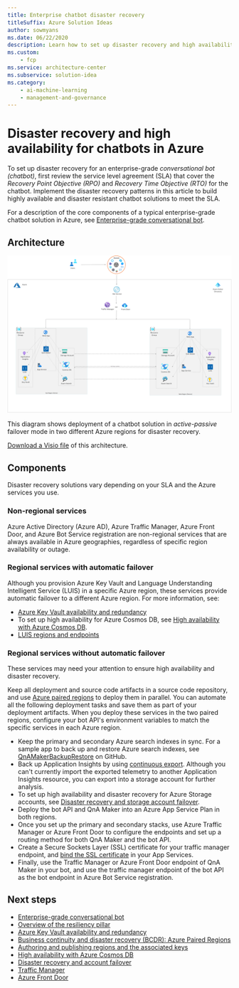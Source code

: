 ```yaml
---
title: Enterprise chatbot disaster recovery
titleSuffix: Azure Solution Ideas
author: sowmyans
ms.date: 06/22/2020
description: Learn how to set up disaster recovery and high availability for Azure services in an enterprise-grade conversational bot.
ms.custom:
    - fcp
ms.service: architecture-center
ms.subservice: solution-idea
ms.category:
    - ai-machine-learning
    - management-and-governance
---
```

# Disaster recovery and high availability for chatbots in Azure

To set up disaster recovery for an enterprise-grade *conversational bot (chatbot)*, first review the service level agreement (SLA) that cover the *Recovery Point Objective (RPO)* and *Recovery Time Objective (RTO)* for the chatbot. Implement the disaster recovery patterns in this article to build highly available and disaster resistant chatbot solutions to meet the SLA.

For a description of the core components of a typical enterprise-grade chatbot solution in Azure, see [Enterprise-grade conversational bot](https://docs.microsoft.com/azure/architecture/reference-architectures/ai/conversational-bot).

## Architecture

![Enterprise-grade chatbot in Azure](../media/chatbot-dr.png)

This diagram shows deployment of a chatbot solution in *active-passive* failover mode in two different Azure regions for disaster recovery.

[Download a Visio file](https://archcenter.blob.core.windows.net/cdn/Bot_DR.vsdx) of this architecture.

## Components

Disaster recovery solutions vary depending on your SLA and the Azure services you use.

### Non-regional services

Azure Active Directory (Azure AD), Azure Traffic Manager, Azure Front Door, and Azure Bot Service registration are non-regional services that are always available in Azure geographies, regardless of specific region availability or outage.

### Regional services with automatic failover

Although you provision Azure Key Vault and Language Understanding Intelligent Service (LUIS) in a specific Azure region, these services provide automatic failover to a different Azure region. For more information, see:

- [Azure Key Vault availability and redundancy](https://docs.microsoft.com/azure/key-vault/key-vault-disaster-recovery-guidance)
- To set up high availability for Azure Cosmos DB, see [High availability with Azure Cosmos DB](https://docs.microsoft.com/azure/cosmos-db/high-availability).
- [LUIS regions and endpoints](https://docs.microsoft.com/azure/cognitive-services/luis/luis-reference-regions)

### Regional services without automatic failover

These services may need your attention to ensure high availability and disaster recovery.

Keep all deployment and source code artifacts in a source code repository, and use [Azure paired regions](https://docs.microsoft.com/azure/best-practices-availability-paired-regions) to deploy them in parallel. You can automate all the following deployment tasks and save them as part of your deployment artifacts. When you deploy these services in the two paired regions, configure your bot API's environment variables to match the specific services in each Azure region.

- Keep the primary and secondary Azure search indexes in sync. For a sample app to back up and restore Azure search indexes, see [QnAMakerBackupRestore](https://github.com/pchoudhari/QnAMakerBackupRestore) on GitHub.
- Back up Application Insights by using [continuous export](https://docs.microsoft.com/azure/azure-monitor/app/export-telemetry). Although you can't currently import the exported telemetry to another Application Insights resource, you can export into a storage account for further analysis.
- To set up high availability and disaster recovery for Azure Storage accounts, see [Disaster recovery and storage account failover](https://docs.microsoft.com/azure/storage/common/storage-disaster-recovery-guidance).
- Deploy the bot API and QnA Maker into an Azure App Service Plan in both regions.
- Once you set up the primary and secondary stacks, use Azure Traffic Manager or Azure Front Door to configure the endpoints and set up a routing method for both QnA Maker and the bot API.
- Create a Secure Sockets Layer (SSL) certificate for your traffic manager endpoint, and [bind the SSL certificate](https://docs.microsoft.com/azure/app-service/configure-ssl-bindings) in your App Services.
- Finally, use the Traffic Manager or Azure Front Door endpoint of QnA Maker in your bot, and use the traffic manager endpoint of the bot API as the bot endpoint in Azure Bot Service registration.

## Next steps

- [Enterprise-grade conversational bot](https://docs.microsoft.com/azure/architecture/reference-architectures/ai/conversational-bot)
- [Overview of the resiliency pillar](https://docs.microsoft.com/azure/architecture/framework/resiliency/overview)
- [Azure Key Vault availability and redundancy](https://docs.microsoft.com/azure/key-vault/key-vault-disaster-recovery-guidance)
- [Business continuity and disaster recovery (BCDR): Azure Paired Regions](https://docs.microsoft.com/azure/best-practices-availability-paired-regions)
- [Authoring and publishing regions and the associated keys](https://docs.microsoft.com/azure/cognitive-services/luis/luis-reference-regions)
- [High availability with Azure Cosmos DB](https://docs.microsoft.com/azure/cosmos-db/high-availability)
- [Disaster recovery and account failover](https://docs.microsoft.com/azure/storage/common/storage-disaster-recovery-guidance)
- [Traffic Manager](https://docs.microsoft.com/azure/traffic-manager/)
- [Azure Front Door](https://azure.microsoft.com/services/frontdoor/)
